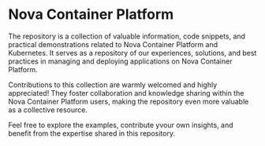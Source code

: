 # Nova Container Platform

The repository is a collection of valuable information, code snippets, and practical demonstrations related to Nova Container Platform and Kubernetes. It serves as a repository of our experiences, solutions, and best practices in managing and deploying applications on Nova Container Platform.

Contributions to this collection are warmly welcomed and highly appreciated! They foster collaboration and knowledge sharing within the Nova Container Platform users, making the repository even more valuable as a collective resource.

Feel free to explore the examples, contribute yvour own insights, and benefit from the expertise shared in this repository.
